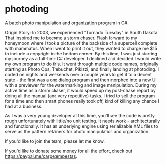 # photoding
A batch photo manipulation and organization program in C#

Origin Story: In 2003, we experienced "Tornado Tuesday" in South Dakota. That inspired me to become a storm chaser. Flash forward to my honeymoon where I took a picture of the backside of a supercell complete with mammatus. When I went to print it out, they wanted to charge me $15 to include a copyright in the bottom corner. By this time, I was just starting my journey as a full-time C# developer. I declined and decided I would write my own program to do this. It went through multiple code names, originally starting as Photo Ops, Trebuchet, Pikizzi, and finally landing at photoding. I coded on nights and weekends over a couple years to get it to a decent state - the first was a one dialog program and then morphed into a new UI with a previewer for the watermarking and image manipulation. During my active time as a storm chaser, it would speed up my post-chase report by doing all the manual (and very repetitive) tasks. I tried to sell the program for a time and then smart phones really took off, kind of killing any chance I had at a business.

As I was a very young developer at this time, you'll see the code is pretty rough unfortunately with little/no unit testing. It needs work - architecturally and functionally. It has an underlying engine using serializable XML files to serve as the pattern retainers for photo manipulation and organization.

If you'd like to join the team, please let me know.

If you'd like to donate some money for all the effort, check out https://paypal.me/carpetempestas.
